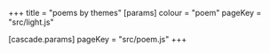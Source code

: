 +++
title = "poems by themes"
[params]
    colour = "poem"
    pageKey = "src/light.js"

[cascade.params]
    pageKey = "src/poem.js"
+++
